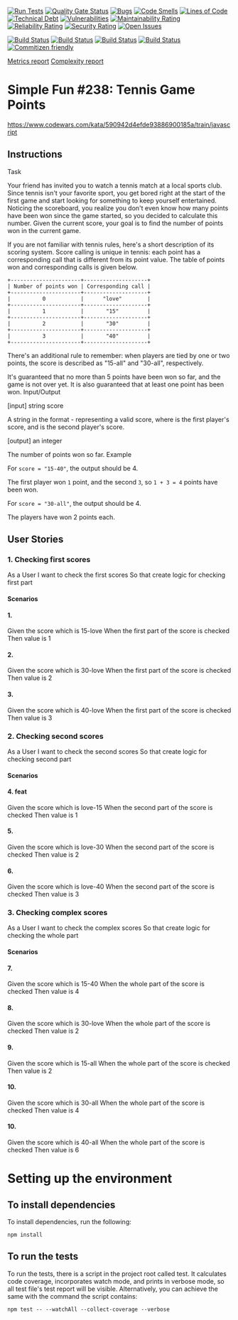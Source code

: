 [![Run Tests](https://github.com/LaszloFeher-XP/XP-Farm_Simple_Fun_238_Tennis_Game_Points/actions/workflows/test.yml/badge.svg)](https://github.com/LaszloFeher-XP/XP-Farm_Simple_Fun_238_Tennis_Game_Points/actions/workflows/test.yml/badge.svg) 
[![Quality Gate Status](https://sonarcloud.io/api/project_badges/measure?project=LaszloFeher-XP_XP-Farm_Simple_Fun_238_Tennis_Game_Points&metric=alert_status)](https://sonarcloud.io/summary/new_code?id=LaszloFeher-XP_XP-Farm_Simple_Fun_238_Tennis_Game_Points) 
[![Bugs](https://sonarcloud.io/api/project_badges/measure?project=LaszloFeher-XP_XP-Farm_Simple_Fun_238_Tennis_Game_Points&metric=bugs)](https://sonarcloud.io/summary/new_code?id=LaszloFeher-XP_XP-Farm_Simple_Fun_238_Tennis_Game_Points) 
[![Code Smells](https://sonarcloud.io/api/project_badges/measure?project=LaszloFeher-XP_XP-Farm_Simple_Fun_238_Tennis_Game_Points&metric=code_smells)](https://sonarcloud.io/summary/new_code?id=LaszloFeher-XP_XP-Farm_Simple_Fun_238_Tennis_Game_Points) 
[![Lines of Code](https://sonarcloud.io/api/project_badges/measure?project=LaszloFeher-XP_XP-Farm_Simple_Fun_238_Tennis_Game_Points&metric=ncloc)](https://sonarcloud.io/summary/new_code?id=LaszloFeher-XP_XP-Farm_Simple_Fun_238_Tennis_Game_Points) 
[![Technical Debt](https://sonarcloud.io/api/project_badges/measure?project=LaszloFeher-XP_XP-Farm_Simple_Fun_238_Tennis_Game_Points&metric=sqale_index)](https://sonarcloud.io/summary/new_code?id=LaszloFeher-XP_XP-Farm_Simple_Fun_238_Tennis_Game_Points) 
[![Vulnerabilities](https://sonarcloud.io/api/project_badges/measure?project=LaszloFeher-XP_XP-Farm_Simple_Fun_238_Tennis_Game_Points&metric=vulnerabilities)](https://sonarcloud.io/summary/new_code?id=LaszloFeher-XP_XP-Farm_Simple_Fun_238_Tennis_Game_Points) 
[![Maintainability Rating](https://sonarcloud.io/api/project_badges/measure?project=LaszloFeher-XP_XP-Farm_Simple_Fun_238_Tennis_Game_Points&metric=sqale_rating)](https://sonarcloud.io/summary/new_code?id=LaszloFeher-XP_XP-Farm_Simple_Fun_238_Tennis_Game_Points) 
[![Reliability Rating](https://sonarcloud.io/api/project_badges/measure?project=LaszloFeher-XP_XP-Farm_Simple_Fun_238_Tennis_Game_Points&metric=reliability_rating)](https://sonarcloud.io/summary/new_code?id=LaszloFeher-XP_XP-Farm_Simple_Fun_238_Tennis_Game_Points) 
[![Security Rating](https://sonarcloud.io/api/project_badges/measure?project=LaszloFeher-XP_XP-Farm_Simple_Fun_238_Tennis_Game_Points&metric=security_rating)](https://sonarcloud.io/summary/new_code?id=LaszloFeher-XP_XP-Farm_Simple_Fun_238_Tennis_Game_Points) 
[![Open Issues](https://img.shields.io/github/issues/LaszloFeher-XP/XP-Farm_Simple_Fun_238_Tennis_Game_Points/badge.svg)](https://github.com/LaszloFeher-XP/XP-Farm_Simple_Fun_238_Tennis_Game_Points/issues) 

[![Build Status](coverage/badge-branches.svg)](coverage/badge-branches.svg) 
[![Build Status](coverage/badge-functions.svg)](coverage/badge-functions.svg) 
[![Build Status](coverage/badge-lines.svg)](coverage/badge-lines.svg) 
[![Build Status](coverage/badge-statements.svg)](coverage/badge-statements.svg) 
[![Commitizen friendly](https://img.shields.io/badge/commitizen-friendly-brightgreen.svg)](http://commitizen.github.io/cz-cli/) 

[Metrics report](metrics.md) 
[Complexity report](complexity-report.md) 

# Simple Fun #238: Tennis Game Points

https://www.codewars.com/kata/590942d4efde93886900185a/train/javascript

## Instructions 

Task

Your friend has invited you to watch a tennis match at a local sports club. Since tennis isn't your favorite sport, you get bored right at the start of the first game and start looking for something to keep yourself entertained. Noticing the scoreboard, you realize you don't even know how many points have been won since the game started, so you decided to calculate this number. Given the current score, your goal is to find the number of points won in the current game.

If you are not familiar with tennis rules, here's a short description of its scoring system. Score calling is unique in tennis: each point has a corresponding call that is different from its point value. The table of points won and corresponding calls is given below.
```
+----------------------+--------------------+
| Number of points won | Corresponding call |
+----------------------+--------------------+
|          0           |      "love"        |
+----------------------+--------------------+
|          1           |       "15"         |
+----------------------+--------------------+
|          2           |       "30"         |
+----------------------+--------------------+
|          3           |       "40"         |
+----------------------+--------------------+
```
There's an additional rule to remember: when players are tied by one or two points, the score is described as "15-all" and "30-all", respectively.

It's guaranteed that no more than 5 points have been won so far, and the game is not over yet. It is also guaranteed that at least one point has been won.
Input/Output

[input] string score

A string in the format <p1>-<p2> representing a valid score, where <p1> is the first player's score, and <p2> is the second player's score.

[output] an integer

The number of points won so far.
Example

For `score = "15-40"`, the output should be 4.

The first player won `1` point, and the second `3`, so `1 + 3 = 4` points have been won.

For `score = "30-all"`, the output should be 4.

The players have won 2 points each.


## User Stories 

### 1. Checking first scores
As a User
I want to check the first scores
So that create logic for checking first part

#### Scenarios 

#### 1. 
Given the score which is 15-love
When the first part of the score is checked
Then value is 1

#### 2. 
Given the score which is 30-love
When the first part of the score is checked
Then value is 2

#### 3. 
Given the score which is 40-love
When the first part of the score is checked
Then value is 3

### 2. Checking second scores
As a User
I want to check the second scores
So that create logic for checking second part

#### Scenarios 

#### 4. feat
Given the score which is love-15
When the second part of the score is checked
Then value is 1

#### 5. 
Given the score which is love-30
When the second part of the score is checked
Then value is 2

#### 6. 
Given the score which is love-40
When the second part of the score is checked
Then value is 3

### 3. Checking complex scores
As a User
I want to check the complex scores
So that create logic for checking the whole part

#### Scenarios 

#### 7. 
Given the score which is 15-40
When the whole part of the score is checked
Then value is 4

#### 8. 
Given the score which is 30-love
When the whole part of the score is checked
Then value is 2

#### 9. 
Given the score which is 15-all
When the whole part of the score is checked
Then value is 2

#### 10. 
Given the score which is 30-all
When the whole part of the score is checked
Then value is 4

#### 10. 
Given the score which is 40-all
When the whole part of the score is checked
Then value is 6


# Setting up the environment 

## To install dependencies 

To install dependencies, run the following: 

```npm install``` 

## To run the tests 

To run the tests, there is a script in the project root called test. It calculates code coverage, incorporates watch mode, and prints in verbose mode, so all test file's test report will be visible. Alternatively, you can achieve the same with the command the script contains: 

```npm test -- --watchAll --collect-coverage --verbose```  

